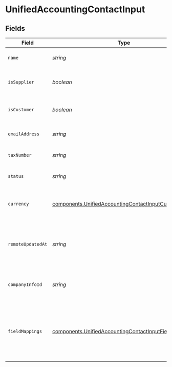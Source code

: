 # UnifiedAccountingContactInput


## Fields

| Field                                                                                                                          | Type                                                                                                                           | Required                                                                                                                       | Description                                                                                                                    | Example                                                                                                                        |
| ------------------------------------------------------------------------------------------------------------------------------ | ------------------------------------------------------------------------------------------------------------------------------ | ------------------------------------------------------------------------------------------------------------------------------ | ------------------------------------------------------------------------------------------------------------------------------ | ------------------------------------------------------------------------------------------------------------------------------ |
| `name`                                                                                                                         | *string*                                                                                                                       | :heavy_minus_sign:                                                                                                             | The name of the contact                                                                                                        | John Doe                                                                                                                       |
| `isSupplier`                                                                                                                   | *boolean*                                                                                                                      | :heavy_minus_sign:                                                                                                             | Indicates if the contact is a supplier                                                                                         | true                                                                                                                           |
| `isCustomer`                                                                                                                   | *boolean*                                                                                                                      | :heavy_minus_sign:                                                                                                             | Indicates if the contact is a customer                                                                                         | false                                                                                                                          |
| `emailAddress`                                                                                                                 | *string*                                                                                                                       | :heavy_minus_sign:                                                                                                             | The email address of the contact                                                                                               | john.doe@example.com                                                                                                           |
| `taxNumber`                                                                                                                    | *string*                                                                                                                       | :heavy_minus_sign:                                                                                                             | The tax number of the contact                                                                                                  | 123456789                                                                                                                      |
| `status`                                                                                                                       | *string*                                                                                                                       | :heavy_minus_sign:                                                                                                             | The status of the contact                                                                                                      | Active                                                                                                                         |
| `currency`                                                                                                                     | [components.UnifiedAccountingContactInputCurrency](../../models/components/unifiedaccountingcontactinputcurrency.md)           | :heavy_minus_sign:                                                                                                             | The currency associated with the contact                                                                                       | USD                                                                                                                            |
| `remoteUpdatedAt`                                                                                                              | *string*                                                                                                                       | :heavy_minus_sign:                                                                                                             | The date when the contact was last updated in the remote system                                                                | 2024-06-15T12:00:00Z                                                                                                           |
| `companyInfoId`                                                                                                                | *string*                                                                                                                       | :heavy_minus_sign:                                                                                                             | The UUID of the associated company info                                                                                        | 801f9ede-c698-4e66-a7fc-48d19eebaa4f                                                                                           |
| `fieldMappings`                                                                                                                | [components.UnifiedAccountingContactInputFieldMappings](../../models/components/unifiedaccountingcontactinputfieldmappings.md) | :heavy_minus_sign:                                                                                                             | The custom field mappings of the object between the remote 3rd party & Panora                                                  | {<br/>"custom_field_1": "value1",<br/>"custom_field_2": "value2"<br/>}                                                         |